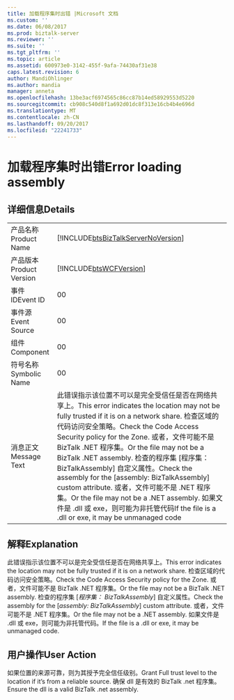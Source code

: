```yaml
---
title: 加载程序集时出错 |Microsoft 文档
ms.custom: ''
ms.date: 06/08/2017
ms.prod: biztalk-server
ms.reviewer: ''
ms.suite: ''
ms.tgt_pltfrm: ''
ms.topic: article
ms.assetid: 600973e0-3142-455f-9afa-74430af31e38
caps.latest.revision: 6
author: MandiOhlinger
ms.author: mandia
manager: anneta
ms.openlocfilehash: 13be3acf6974565c86cc87b14ed58929553d5220
ms.sourcegitcommit: cb908c540d8f1a692d01dc8f313e16cb4b4e696d
ms.translationtype: MT
ms.contentlocale: zh-CN
ms.lasthandoff: 09/20/2017
ms.locfileid: "22241733"
---
```

# <a name="error-loading-assembly"></a><span data-ttu-id="44bae-102">加载程序集时出错</span><span class="sxs-lookup"><span data-stu-id="44bae-102">Error loading assembly</span></span>
## <a name="details"></a><span data-ttu-id="44bae-103">详细信息</span><span class="sxs-lookup"><span data-stu-id="44bae-103">Details</span></span>  
  
|||  
|-|-|  
|<span data-ttu-id="44bae-104">产品名称</span><span class="sxs-lookup"><span data-stu-id="44bae-104">Product Name</span></span>|[!INCLUDE[btsBizTalkServerNoVersion](../includes/btsbiztalkservernoversion-md.md)]|  
|<span data-ttu-id="44bae-105">产品版本</span><span class="sxs-lookup"><span data-stu-id="44bae-105">Product Version</span></span>|[!INCLUDE[btsWCFVersion](../includes/btswcfversion-md.md)]|  
|<span data-ttu-id="44bae-106">事件 ID</span><span class="sxs-lookup"><span data-stu-id="44bae-106">Event ID</span></span>|<span data-ttu-id="44bae-107">0</span><span class="sxs-lookup"><span data-stu-id="44bae-107">0</span></span>|  
|<span data-ttu-id="44bae-108">事件源</span><span class="sxs-lookup"><span data-stu-id="44bae-108">Event Source</span></span>|<span data-ttu-id="44bae-109">0</span><span class="sxs-lookup"><span data-stu-id="44bae-109">0</span></span>|  
|<span data-ttu-id="44bae-110">组件</span><span class="sxs-lookup"><span data-stu-id="44bae-110">Component</span></span>|<span data-ttu-id="44bae-111">0</span><span class="sxs-lookup"><span data-stu-id="44bae-111">0</span></span>|  
|<span data-ttu-id="44bae-112">符号名称</span><span class="sxs-lookup"><span data-stu-id="44bae-112">Symbolic Name</span></span>|<span data-ttu-id="44bae-113">0</span><span class="sxs-lookup"><span data-stu-id="44bae-113">0</span></span>|  
|<span data-ttu-id="44bae-114">消息正文</span><span class="sxs-lookup"><span data-stu-id="44bae-114">Message Text</span></span>|<span data-ttu-id="44bae-115">此错误指示该位置不可以是完全受信任是否在网络共享上。</span><span class="sxs-lookup"><span data-stu-id="44bae-115">This error indicates the location may not be fully trusted if it is on a network share.</span></span> <span data-ttu-id="44bae-116">检查区域的代码访问安全策略。</span><span class="sxs-lookup"><span data-stu-id="44bae-116">Check the Code Access Security policy for the Zone.</span></span> <span data-ttu-id="44bae-117">或者，文件可能不是 BizTalk .NET 程序集。</span><span class="sxs-lookup"><span data-stu-id="44bae-117">Or the file may not be a BizTalk .NET assembly.</span></span> <span data-ttu-id="44bae-118">检查的程序集 [程序集： BizTalkAssembly] 自定义属性。</span><span class="sxs-lookup"><span data-stu-id="44bae-118">Check the assembly for the [assembly: BizTalkAssembly] custom attribute.</span></span> <span data-ttu-id="44bae-119">或者，文件可能不是 .NET 程序集。</span><span class="sxs-lookup"><span data-stu-id="44bae-119">Or the file may not be a .NET assembly.</span></span> <span data-ttu-id="44bae-120">如果文件是 .dll 或 exe，则可能为非托管代码</span><span class="sxs-lookup"><span data-stu-id="44bae-120">If the file is a .dll or  exe, it may be unmanaged code</span></span>|  
  
## <a name="explanation"></a><span data-ttu-id="44bae-121">解释</span><span class="sxs-lookup"><span data-stu-id="44bae-121">Explanation</span></span>  
 <span data-ttu-id="44bae-122">此错误指示该位置不可以是完全受信任是否在网络共享上。</span><span class="sxs-lookup"><span data-stu-id="44bae-122">This error indicates the location may not be fully trusted if it is on a network share.</span></span> <span data-ttu-id="44bae-123">检查区域的代码访问安全策略。</span><span class="sxs-lookup"><span data-stu-id="44bae-123">Check the Code Access Security policy for the Zone.</span></span> <span data-ttu-id="44bae-124">或者，文件可能不是 BizTalk .NET 程序集。</span><span class="sxs-lookup"><span data-stu-id="44bae-124">Or the file may not be a BizTalk .NET assembly.</span></span> <span data-ttu-id="44bae-125">检查的程序集 [*程序集： BizTalkAssembly*] 自定义属性。</span><span class="sxs-lookup"><span data-stu-id="44bae-125">Check the assembly for the [*assembly: BizTalkAssembly*] custom attribute.</span></span> <span data-ttu-id="44bae-126">或者，文件可能不是 .NET 程序集。</span><span class="sxs-lookup"><span data-stu-id="44bae-126">Or the file may not be a .NET assembly.</span></span> <span data-ttu-id="44bae-127">如果文件是 .dll 或 exe，则可能为非托管代码。</span><span class="sxs-lookup"><span data-stu-id="44bae-127">If the file is a .dll or  exe, it may be unmanaged code.</span></span>  
  
## <a name="user-action"></a><span data-ttu-id="44bae-128">用户操作</span><span class="sxs-lookup"><span data-stu-id="44bae-128">User Action</span></span>  
 <span data-ttu-id="44bae-129">如果位置的来源可靠，则为其授予完全信任级别。</span><span class="sxs-lookup"><span data-stu-id="44bae-129">Grant Full trust level to the location if it’s from a reliable source.</span></span>  <span data-ttu-id="44bae-130">确保 dll 是有效的 BizTalk .net 程序集。</span><span class="sxs-lookup"><span data-stu-id="44bae-130">Ensure the dll is a valid BizTalk .net assembly.</span></span>